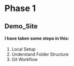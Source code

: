 # Phase 1
<h2>Demo_Site</h2>
<h4>I have taken some steps in this:</h4>
<ol type="1">
  <li>Local Setup</li>
  <li>Understand Folder Structure</li>
  <li>Git Workflow</li>
</ol>
